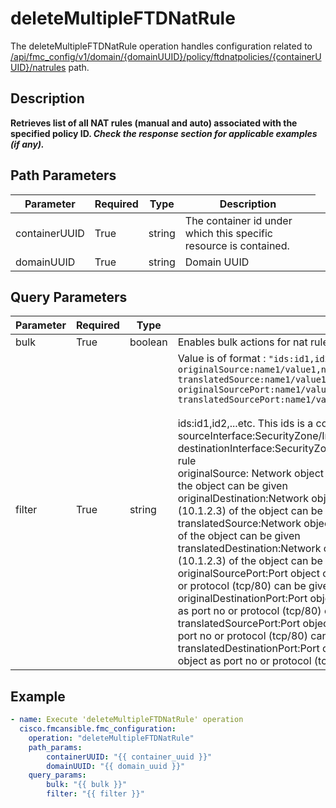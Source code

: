 # deleteMultipleFTDNatRule

The deleteMultipleFTDNatRule operation handles configuration related to [/api/fmc_config/v1/domain/{domainUUID}/policy/ftdnatpolicies/{containerUUID}/natrules](/paths//api/fmc_config/v1/domain/{domain_uuid}/policy/ftdnatpolicies/{container_uuid}/natrules.md) path.&nbsp;
## Description
**Retrieves list of all NAT rules (manual and auto) associated with the specified policy ID. _Check the response section for applicable examples (if any)._**

## Path Parameters
| Parameter | Required | Type | Description |
| --------- | -------- | ---- | ----------- |
| containerUUID | True | string <td colspan=3> The container id under which this specific resource is contained. |
| domainUUID | True | string <td colspan=3> Domain UUID |

## Query Parameters
| Parameter | Required | Type | Description |
| --------- | -------- | ---- | ----------- |
| bulk | True | boolean <td colspan=3> Enables bulk actions for nat rules. |
| filter | True | string <td colspan=3> Value is of format : <code>"ids:id1,id2,...;sourceInterface:name1,name2,...;destinationInterface:name1,name2,...;<br/>originalSource:name1/value1,name2/value2,...;originalDestination:name1/value1,name2/value2,...;<br/>translatedSource:name1/value1,name2/value2,...;translatedDestination:name1/value1,name2/value2,...;<br/>originalSourcePort:name1/value1,name2/value2,...;originalDestinationPort:name1/value1,name2/value2,...;<br/>translatedSourcePort:name1/value1,name2/value2,...;translatedDestinationPort:name1/value1,name2/value2,...;"</code><br/><br/>ids:id1,id2,...etc. This ids is a comma-separated list of rule ids to fetch/delete</br>sourceInterface:SecurityZone/Interface group name (sec_zone_name1) can be given as value to fetch/delete nat rule<br/>destinationInterface:SecurityZone/Interface group name (sec_zone_name1) can be given as value to fetch/delete nat rule<br/>originalSource: Network object configured as Original source object name (object_name) or the value (10.1.2.3) of the object can be given<br/>originalDestination:Network object configured as Destination source object name (object_name) or the value (10.1.2.3) of the object can be given<br/>translatedSource:Network object configured as translated source object name (object_name) or the value (10.1.2.3) of the object can be given<br/>translatedDestination:Network object configured as translated Destination object name (object_name) or the value (10.1.2.3) of the object can be given<br/>originalSourcePort:Port object configured as Original Source Port object name (http) or value of the object as port no or protocol (tcp/80) can be given<br/>originalDestinationPort:Port object configured as Original Destination Port object name (http) or value of the object as port no or protocol (tcp/80) can be given<br/>translatedSourcePort:Port object configured as Translated Source Port object name (http) or value of the object as port no or protocol (tcp/80) can be given<br/>translatedDestinationPort:Port object configured as Translated Destination Port object name (http) or value of the object as port no or protocol (tcp/80) can be given"<br/> |

## Example
```yaml
- name: Execute 'deleteMultipleFTDNatRule' operation
  cisco.fmcansible.fmc_configuration:
    operation: "deleteMultipleFTDNatRule"
    path_params:
        containerUUID: "{{ container_uuid }}"
        domainUUID: "{{ domain_uuid }}"
    query_params:
        bulk: "{{ bulk }}"
        filter: "{{ filter }}"

```